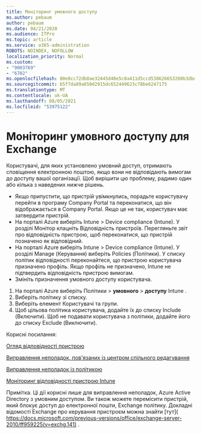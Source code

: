 ```yaml
---
title: Моніторинг умовного доступу
ms.author: pebaum
author: pebaum
ms.date: 04/21/2020
ms.audience: ITPro
ms.topic: article
ms.service: o365-administration
ROBOTS: NOINDEX, NOFOLLOW
localization_priority: Normal
ms.custom:
- "9003769"
- "6702"
ms.openlocfilehash: 80e8cc72db8ae32445d48e5c8a411d5ccd538626653260b3dbd28a247561e888
ms.sourcegitcommit: b5f7da89a650d2915dc652449623c78be6247175
ms.translationtype: MT
ms.contentlocale: uk-UA
ms.lasthandoff: 08/05/2021
ms.locfileid: "53975122"
---
```

# <a name="monitoring-conditional-access-for-exchange"></a>Моніторинг умовного доступу для Exchange

Користувачі, для яких установлено умовний доступ, отримають сповіщення електронною поштою, якщо вони не відповідають вимогам до доступу вашої організації. Щоб вирішити цю проблему, радимо один або кілька з наведених нижче рішень.

- Якщо припустити, що пристрій увімкнулись, порадьте користувачу перейти в програму Company Portal та переконатися, що він відображається в Company Portal. Якщо це не так, користувач має затвердити пристрій.
- На порталі Azure виберіть Intune > Device compliance (Intune). У розділі Монітор клацніть Відповідність пристроїв. Перегляньте звіт про відповідність пристрою, щоб переконатися, що пристрій позначено як відповідний.
- На порталі Azure виберіть Intune > Device compliance (Intune). У розділі Manage (Керування) виберіть Policies (Політики). У списку політик відповідності переконайтеся, що пристрою користувача призначено профіль. Якщо профіль не призначено, Intune не підтвердить відповідність пристрою вимогам.
- Змініть призначення умовного доступу користувача.

1. На порталі Azure виберіть Політики  >  **умовного**  >  **доступу** Intune .
2. Виберіть політику зі списку.
3. Виберіть елемент Користувачі та групи.
4. Щоб цільова політика користувача, додайте їх до списку Include (Включити). Щоб не подавати користувача з політики, додайте його до списку Exclude (Виключити).

Корисні посилання:

[Огляд відповідності пристрою](https://docs.microsoft.com/intune/device-compliance-get-started)

[Виправлення неполадок, пов'язаних із центром спільного редагування](https://docs.microsoft.com/intune/troubleshoot-conditional-access)

[Виправлення неполадок із політикою](https://docs.microsoft.com/troubleshoot/mem/intune/troubleshoot-policies-in-microsoft-intune)

[Моніторинг відповідності пристрою Intune](https://docs.microsoft.com/intune/compliance-policy-monitor)

Примітка. Ці дії корисні лише для виправлення неполадок, Azure Active Directory з умовним доступом. Ви також можете перемісити пристрій, який блокує доступ до електронної пошти, Exchange політику. Докладні відомості Exchange про керування пристроєм можна знайти [тут]( https://docs.microsoft.com/previous-versions/office/exchange-server-2010/ff959225(v=exchg.141) .
